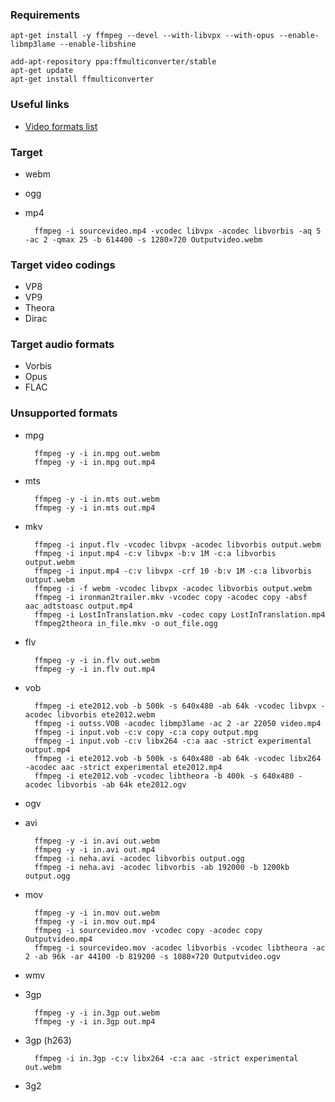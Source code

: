 ### Requirements

    apt-get install -y ffmpeg --devel --with-libvpx --with-opus --enable-libmp3lame --enable-libshine

    add-apt-repository ppa:ffmulticonverter/stable
    apt-get update
    apt-get install ffmulticonverter

### Useful links

* [Video formats list](https://en.wikipedia.org/wiki/Video_file_format)

### Target

* webm
* ogg
* mp4

        ffmpeg -i sourcevideo.mp4 -vcodec libvpx -acodec libvorbis -aq 5 -ac 2 -qmax 25 -b 614400 -s 1280×720 Outputvideo.webm

### Target video codings

* VP8
* VP9
* Theora
* Dirac

### Target audio formats

* Vorbis
* Opus
* FLAC

### Unsupported formats

* mpg

        ffmpeg -y -i in.mpg out.webm
        ffmpeg -y -i in.mpg out.mp4

* mts

        ffmpeg -y -i in.mts out.webm
        ffmpeg -y -i in.mts out.mp4

* mkv

        ffmpeg -i input.flv -vcodec libvpx -acodec libvorbis output.webm
        ffmpeg -i input.mp4 -c:v libvpx -b:v 1M -c:a libvorbis output.webm
        ffmpeg -i input.mp4 -c:v libvpx -crf 10 -b:v 1M -c:a libvorbis output.webm
        ffmpeg -i -f webm -vcodec libvpx -acodec libvorbis output.webm
        ffmpeg -i ironman2trailer.mkv -vcodec copy -acodec copy -absf aac_adtstoasc output.mp4
        ffmpeg -i LostInTranslation.mkv -codec copy LostInTranslation.mp4
        ffmpeg2theora in_file.mkv -o out_file.ogg

* flv

        ffmpeg -y -i in.flv out.webm
        ffmpeg -y -i in.flv out.mp4

* vob

        ffmpeg -i ete2012.vob -b 500k -s 640x480 -ab 64k -vcodec libvpx -acodec libvorbis ete2012.webm
        ffmpeg -i outss.VOB -acodec libmp3lame -ac 2 -ar 22050 video.mp4
        ffmpeg -i input.vob -c:v copy -c:a copy output.mpg
        ffmpeg -i input.vob -c:v libx264 -c:a aac -strict experimental output.mp4
        ffmpeg -i ete2012.vob -b 500k -s 640x480 -ab 64k -vcodec libx264 -acodec aac -strict experimental ete2012.mp4
        ffmpeg -i ete2012.vob -vcodec libtheora -b 400k -s 640x480 -acodec libvorbis -ab 64k ete2012.ogv

* ogv
* avi

        ffmpeg -y -i in.avi out.webm
        ffmpeg -y -i in.avi out.mp4
        ffmpeg -i neha.avi -acodec libvorbis output.ogg
        ffmpeg -i neha.avi -acodec libvorbis -ab 192000 -b 1200kb output.ogg

* mov

        ffmpeg -y -i in.mov out.webm
        ffmpeg -y -i in.mov out.mp4
        ffmpeg -i sourcevideo.mov -vcodec copy -acodec copy Outputvideo.mp4
        ffmpeg -i sourcevideo.mov -acodec libvorbis -vcodec libtheora -ac 2 -ab 96k -ar 44100 -b 819200 -s 1080×720 Outputvideo.ogv
    

* wmv
* 3gp

        ffmpeg -y -i in.3gp out.webm
        ffmpeg -y -i in.3gp out.mp4

* 3gp (h263)

        ffmpeg -i in.3gp -c:v libx264 -c:a aac -strict experimental out.webm

* 3g2


